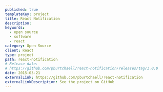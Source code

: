 ```yaml
---
published: true
templateKey: project
title: React Notification
description:
keywords:
  - open source
  - software
  - react
category: Open Source
client: React
type: project
path: react-notification
# Release date:
# https://github.com/pburtchaell/react-notification/releases/tag/1.0.0
date: 2015-03-21
externalLink: https://github.com/pburtchaell/react-notification
externalLinkDescription: See the project on GitHub
---
```

